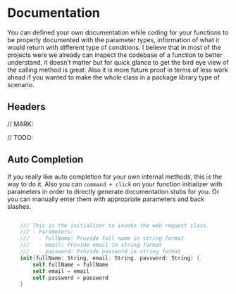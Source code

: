 # Documentation

You can defined your own documentation while coding for your functions to be properly documented with the parameter types, information of what it would return with different type of conditions.
I believe that in most of the projects were we already can inspect the codebase of a function to better understand, it doesn’t matter but for quick glance to get the bird eye view of the calling method is great.
Also it is more future proof in terms of less work ahead if you wanted to make the whole class in a package library type of scenario.

## Headers


// MARK: 

// TODO: 


## Auto Completion

If you really like auto completion for your own internal methods, this is the way to do it.
Also you can ``command + click`` on your function initializer with parameters in order to directly generate documentation stubs for you. 
Or you can manually enter them with appropriate parameters and back slashes.


```swift

	/// This is the initializer to invoke the web request class.
    /// - Parameters:
    ///   - fullName: Provide full name in string format
    ///   - email: Provide email in string format
    ///   - password: Provide password in string format
    init(fullName: String, email: String, password: String) {
        self.fullName = fullName
        self.email = email
        self.password = password
    }

```